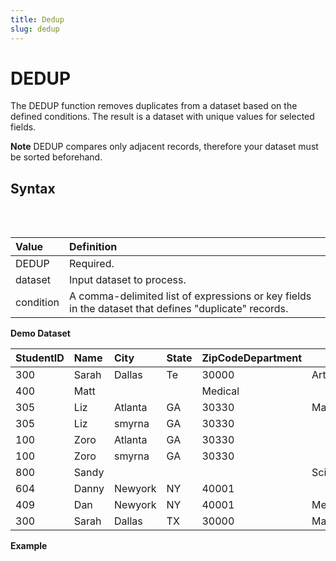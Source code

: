 ```yaml
---
title: Dedup
slug: dedup
---
```


# DEDUP

The DEDUP function removes duplicates from a dataset based on the defined conditions. The result is a dataset with unique values for selected fields.

**Note** DEDUP compares only adjacent records, therefore your dataset must be sorted beforehand.

## Syntax

<pre>
<EclCode code="DEDUP(dataset, [, condition])">
</EclCode>
</pre>

| Value     | Definition                                                                                           |
| :-------- | :--------------------------------------------------------------------------------------------------- |
| DEDUP     | Required.                                                                                            |
| dataset   | Input dataset to process.                                                                            |
| condition | A comma-delimited list of expressions or key fields in the dataset that defines "duplicate" records. |

**Demo Dataset**

| StudentID | Name  | City    | State | ZipCodeDepartment |         |
| :-------- | :---- | :------ | :---- | :---------------- | ------- |
| 300       | Sarah | Dallas  | Te    | 30000             | Art     |
| 400       | Matt  |         |       | Medical           |
| 305       | Liz   | Atlanta | GA    | 30330             | Math    |
| 305       | Liz   | smyrna  | GA    | 30330             |
| 100       | Zoro  | Atlanta | GA    | 30330             |
| 100       | Zoro  | smyrna  | GA    | 30330             |
| 800       | Sandy |         |       |                   | Science |
| 604       | Danny | Newyork | NY    | 40001             |
| 409       | Dan   | Newyork | NY    | 40001             | Medical |
| 300       | Sarah | Dallas  | TX    | 30000             | Math    |

**Example**

<pre>
<EclCode 
id="DedupExp_1"
tryMe="DedupExp_1"
code="/*
DEDUP Example:
Deduping the input dataset based on different fields.
Keep in mind that for DEDUP your dataset must be sorted.
*/

Student_Rec := RECORD
  INTEGER   StudentID;
  STRING    Name;
  STRING    City;
  STRING2   State;
  STRING5   ZipCode;
  STRING    Department;
END;

Student_DS := DATASET([
              {300,	'Sarah', 'Dallas',	'Te',	'30000',	'Art'},
              {400,	'Matt',	 	'',		     '',  '',       'Medical'},
              {305,	'Liz',	 'Atlanta',	'GA',	'30330',  'Math'},	
              {305,	'Liz',	 'smyrna',	'GA',	'30330',  ''},	
              {100,	'Zoro',	 'Atlanta',	'GA',	'30330',  ''},	
              {100,	'Zoro',  'smyrna',	'GA',	'30330',  ''},	
              {800,	'Sandy', '',		     '',  '',       'Science'},
              {604, 'Danny', 'Newyork',	'NY',	'40001',  ''},	
              {409,	'Dan',   'Newyork',	'NY',	'40001',	'Medical'},
              {300,	'Sarah', 'Dallas',	'Te',	'30000',	'Math'}],
              Student_Rec);

// Sorting Student_DS dataset 
SortDS := SORT(Student_DS, StudentID, Name, City, State, ZipCode, Department);

DupMe := DEDUP(SortDS, StudentID, Name);
OUTPUT(DupMe, NAMED('DupMe'));

DupExp := DEDUP(SortDS, Name, Department);
OUTPUT(DupExp, NAMED('DupExp'));">
</EclCode>
</pre>
